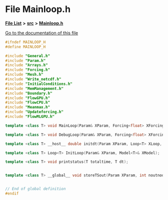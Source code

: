 

# File Mainloop.h

[**File List**](files.md) **>** [**src**](dir_68267d1309a1af8e8297ef4c3efbcdba.md) **>** [**Mainloop.h**](Mainloop_8h.md)

[Go to the documentation of this file](Mainloop_8h.md)


```C++
#ifndef MAINLOOP_H
#define MAINLOOP_H

#include "General.h"
#include "Param.h"
#include "Arrays.h"
#include "Forcing.h"
#include "Mesh.h"
#include "Write_netcdf.h"
#include "InitialConditions.h"
#include "MemManagement.h"
#include "Boundary.h"
#include "FlowGPU.h"
#include "FlowCPU.h"
#include "Meanmax.h"
#include "Updateforcing.h"
#include "FlowMLGPU.h"

template <class T> void MainLoop(Param& XParam, Forcing<float> XForcing, Model<T>& XModel, Model<T>& XModel_g);

template <class T> void DebugLoop(Param& XParam, Forcing<float> XForcing, Model<T>& XModel, Model<T>& XModel_g);

template <class T> __host__ double initdt(Param XParam, Loop<T> XLoop, Model<T> XModel);

template <class T> Loop<T> InitLoop(Param& XParam, Model<T>& XModel);

template <class T> void printstatus(T totaltime, T dt);


template <class T> __global__ void storeTSout(Param XParam, int noutnodes, int outnode, int istep, int blknode, int inode, int jnode, int* blkTS, EvolvingP<T> XEv, T* store);


// End of global definition
#endif
```


